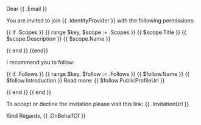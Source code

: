 Dear {{ .Email }}

You are invited to join {{ .IdentityProvider }} with the following permissions:

{{ if .Scopes }}
  {{ range $key, $scope := .Scopes }}
    {{ $scope.Title }}
    {{ $scope.Description }}
    {{ $scope.Name }}

  {{ end }}
{{end}}

I recommend you to follow:

{{ if .Follows }}
  {{ range $key, $follow := .Follows }}
    {{ $follow.Name }}
    {{ $follow.Introduction }}
    Read more: {{ $follow.PublicProfileUrl }}

  {{ end }}
{{ end }}

To accept or decline the invitation please visit this link: {{ .InvitationUrl }}

Kind Regards,
{{ .OnBehalfOf }}
